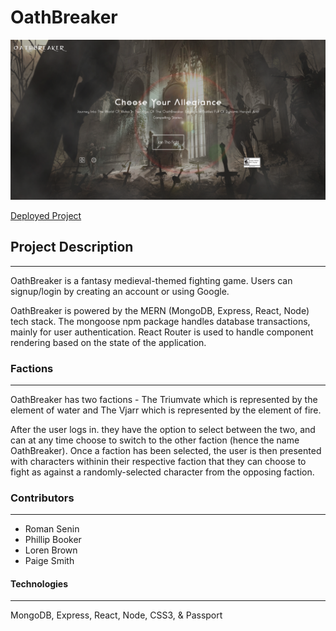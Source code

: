 # OathBreaker

![Splash Page](./media/oathbreaker.png)

[Deployed Project](https://oathbreaker.herokuapp.com/)

## Project Description

---

OathBreaker is a fantasy medieval-themed fighting game. Users can signup/login by creating an account or using Google.

OathBreaker is powered by the MERN (MongoDB, Express, React, Node) tech stack. The mongoose npm package handles database transactions, mainly for user authentication. React Router is used to handle component rendering based on the state of the application.

### Factions

---

OathBreaker has two factions - The Triumvate which is represented by the element of water and The Vjarr which is represented by the element of fire.

After the user logs in. they have the option to select between the two, and can at any time choose to switch to the other faction (hence the name OathBreaker). Once a faction has been selected, the user is then presented with characters withinin their respective faction that they can choose to fight as against a randomly-selected character from the opposing faction.

### Contributors

---

- Roman Senin
- Phillip Booker
- Loren Brown
- Paige Smith

#### Technologies

---

MongoDB, Express, React, Node, CSS3, & Passport
